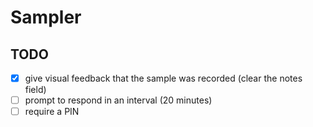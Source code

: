 # Sampler

## TODO

- [x] give visual feedback that the sample was recorded (clear the notes field)
- [ ] prompt to respond in an interval (20 minutes)
- [ ] require a PIN
